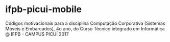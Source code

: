 # ifpb-picui-mobile
Códigos motivacionais para a disciplina Computação Corporativa (Sistemas Móveis e Embarcados), 4o ano, do Curso Técnico integrado em Informática @ IFPB - CAMPUS PICUÍ 2017
